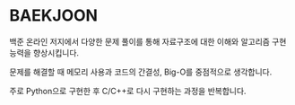 # BAEKJOON

백준 온라인 저지에서 다양한 문제 풀이를 통해
자료구조에 대한 이해와 알고리즘 구현 능력을 향상시킵니다.

문제를 해결할 때 메모리 사용과 코드의 간결성, Big-O를 중점적으로 생각합니다.

주로 Python으로 구현한 후 C/C++로 다시 구현하는 과정을 반복합니다.
